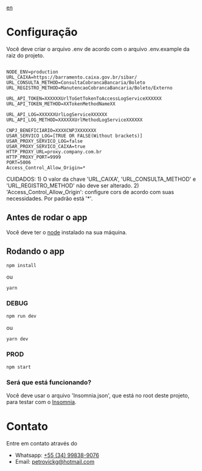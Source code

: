 [en][en]

# Configuração

Você deve criar o arquivo .env de acordo com o arquivo .env.example da raiz do projeto.

```

NODE_ENV=production
URL_CAIXA=https://barramento.caixa.gov.br/sibar/
URL_CONSULTA_METHOD=ConsultaCobrancaBancaria/Boleto
URL_REGISTRO_METHOD=ManutencaoCobrancaBancaria/Boleto/Externo

URL_API_TOKEN=XXXXXXUrlToGetTokenToAccessLogServiceXXXXXX
URL_API_TOKEN_METHOD=XXTokenMethodNameXX

URL_API_LOG=XXXXXXUrlLogServiceXXXXXX
URL_API_LOG_METHOD=XXXXXXUrlMethodLogServiceXXXXXX

CNPJ_BENEFICIARIO=XXXXCNPJXXXXXXX
USAR_SERVICO_LOG=[TRUE OR FALSE(Without brackets)]
USAR_PROXY_SERVICO_LOG=false
USAR_PROXY_SERVICO_CAIXA=true
HTTP_PROXY_URL=proxy.company.com.br
HTTP_PROXY_PORT=9999
PORT=5006
Access_Control_Allow_Origin=*
```

CUIDADOS:
    1) O valor da chave 'URL_CAIXA', 'URL_CONSULTA_METHOD' e 'URL_REGISTRO_METHOD' não deve ser alterado.
    2) 'Access_Control_Allow_Origin': configure cors de acordo com suas necessidades. Por padrão está '*'.


## Antes de rodar o app

Você deve ter o [node][node] instalado na sua máquina.

## Rodando o app

```bash
npm install
```
ou
```
yarn
```

### DEBUG
```bash
npm run dev
```
ou
```bash
yarn dev
```

### PROD
```
npm start
```

### Será que está funcionando?

Você deve usar o arquivo 'Insomnia.json', que está no root deste projeto, para testar com o [Insomnia][insomnia].

# Contato

Entre em contato através do

-   Whatsapp: [+55 (34) 99838-9076][whatsapp]
-   Email: petrovickg@hotmail.com

[whatsapp]: https://api.whatsapp.com/send?phone=5534998389076
[insomnia]: https://insomnia.rest/download/
[node]: https://nodejs.org/en/
[en]: https://github.com/petrovick/CaixaRegistroBoleto-NODEJS
